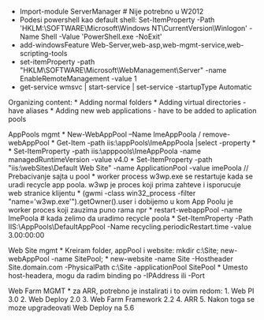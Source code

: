 * Import-module ServerManager # Nije potrebno u W2012
* Podesi powershell kao default shell: Set-ItemProperty -Path 'HKLM:\SOFTWARE\Microsoft\Windows NT\CurrentVersion\Winlogon' -Name Shell -Value 'PowerShell.exe -NoExit'
* add-windowsFeature Web-Server,web-asp,web-mgmt-service,web-scripting-tools
* set-itemProperty -path "HKLM\SOFTWARE\Microsoft\WebManagement\Server\" -name EnableRemoteManagement -value 1
* get-service wmsvc | start-service | set-service -startupType Automatic

Organizing content:
    * Adding normal folders
    * Adding virtual directories - have aliases
    * Adding new web applications - have to be added to aplication pools

AppPools mgmt
    * New-WebAppPool –Name ImeAppPoola / remove-webAppPool
    * Get-Item -path iis:\appPools\ImeAppPoola |select -property *
    * Set-ItemProperty -path iis:\apppools\ImeAppPoola -name managedRuntimeVersion -value v4.0
    * Set-ItemProperty -path "iis:\webSites\Default Web Site" -name ApplicationPool -value imePoola  // Prebacivanje sajta u pool
    * worker process w3wp.exe se restartuje kada se uradi recycle app poola. w3wp je proces koji prima zahteve i isporucuje web stranice klijentu
    * (gwmi -class win32_process -filter "name='w3wp.exe'").getOwner().user i dobijemo u kom App Poolu je worker proces koji zauzima puno rama npr
    * restart-webappPool -name ImePoola # kada zelimo da uradimo recycle poola
    * Set-ItemProperty -Path IIS:\AppPools\DefaultAppPool -Name recycling.periodicRestart.time -value 3.00:00:00

Web Site mgmt
    * Kreiram folder, appPool i website: mkdir c:\Site; new-webAppPool -name SitePool; 
    * new-website -name Site -Hostheader Site.domain.com -PhysicalPath c:\Site -applicationPool SitePool
    * Umesto host-headera, mogu da radim binding po -IPAddress ili -Port

Web Farm MGMT
    * za ARR, potrebno je instalirati i to ovim redom:
        1. Web PI 3.0
        2. Web Deploy 2.0
        3. Web Farm Framework 2.2
        4. ARR
        5. Nakon toga se moze upgradeovati Web Deploy na 5.6




